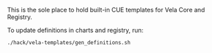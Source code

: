 This is the sole place to hold built-in CUE templates for Vela Core and Registry.

To update definitions in charts and registry, run:
```
./hack/vela-templates/gen_definitions.sh
```

